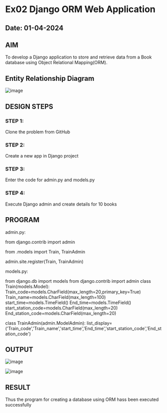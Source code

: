 # Ex02 Django ORM Web Application
## Date: 01-04-2024
## AIM
To develop a Django application to store and retrieve data from a Book database using Object Relational Mapping(ORM).
## Entity Relationship Diagram
![image](https://github.com/andralikitha/ORM/assets/131592130/9967a9b9-a3c6-4e2d-b54c-3b9af6384688)
## DESIGN STEPS

### STEP 1:
Clone the problem from GitHub

### STEP 2:
Create a new app in Django project

### STEP 3:
Enter the code for admin.py and models.py

### STEP 4:
Execute Django admin and create details for 10 books

## PROGRAM
admin.py:

from django.contrib import admin

from .models import Train, TrainAdmin

admin.site.register(Train, TrainAdmin)

models.py:

from django.db import models
from django.contrib import admin
class Train(models.Model):
    Train_code=models.CharField(max_length=20,primary_key=True)
    Train_name=models.CharField(max_length=100)
    start_time=models.TimeField()
    End_time=models.TimeField()
    start_station_code=models.CharField(max_length=20)
    End_station_code=models.CharField(max_length=20)
 
class TrainAdmin(admin.ModelAdmin):
    list_display=('Train_code','Train_name','start_time','End_time','start_station_code','End_station_code')
## OUTPUT
![image](https://github.com/andralikitha/ORM/assets/131592130/d9ef490a-07b9-4b2c-8d95-b9f30e24394b)

![image](https://github.com/andralikitha/ORM/assets/131592130/ef39fd0f-48d5-490c-97fc-465fedd2df67)
## RESULT
Thus the program for creating a database using ORM hass been executed successfully
